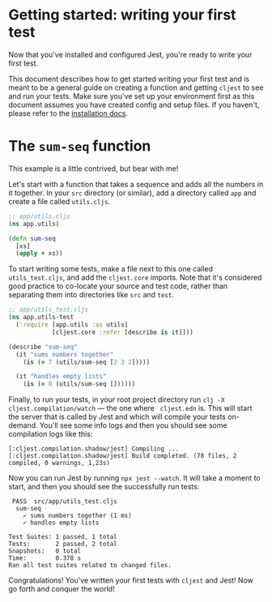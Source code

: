 # Getting started: writing your first test

Now that you've installed and configured Jest, you're ready to write your first test.

This document describes how to get started writing your first test and is meant to be a general guide on creating a function and getting `cljest` to see and run your tests. Make sure you've set up your environment first as this document assumes you have created config and setup files. If you haven't, please refer to the [installation docs](./installation.md).

# The `sum-seq` function

This example is a little contrived, but bear with me!

Let's start with a function that takes a sequence and adds all the numbers in it together. In your `src` directory (or similar), add a directory called `app` and create a file called `utils.cljs`.

```clj
;; app/utils.cljs
(ns app.utils)

(defn sum-seq
  [xs]
  (apply + xs))
```

To start writing some tests, make a file next to this one called `utils_test.cljs`, and add the `cljest.core` imports. Note that it's considered good practice to co-locate your source and test code, rather than separating them into directories like `src` and `test`.

```clj
;; app/utils_test.cljs
(ns app.utils-test
  (:require [app.utils :as utils]
            [cljest.core :refer [describe is it]]))

(describe "sum-seq"
  (it "sums numbers together"
    (is (= 7 (utils/sum-seq [2 3 2]))))

  (it "handles empty lists"
    (is (= 0 (utils/sum-seq [])))))
```

Finally, to run your tests, in your root project directory run `clj -X cljest.compilation/watch` — the one where ` cljest.edn` is. This will start the server that is called by Jest and which will compile your tests on-demand. You'll see some info logs and then you should see some compilation logs like this:

```
[:cljest.compilation.shadow/jest] Compiling ...
[:cljest.compilation.shadow/jest] Build completed. (78 files, 2 compiled, 0 warnings, 1,23s)
```

Now you can run Jest by running `npx jest --watch`. It will take a moment to start, and then you should see the successfully run tests:

```
 PASS  src/app/utils_test.cljs
  sum-seq
    ✓ sums numbers together (1 ms)
    ✓ handles empty lists

Test Suites: 1 passed, 1 total
Tests:       2 passed, 2 total
Snapshots:   0 total
Time:        0.378 s
Ran all test suites related to changed files.
```

Congratulations! You've written your first tests with `cljest` and Jest! Now go forth and conquer the world!

